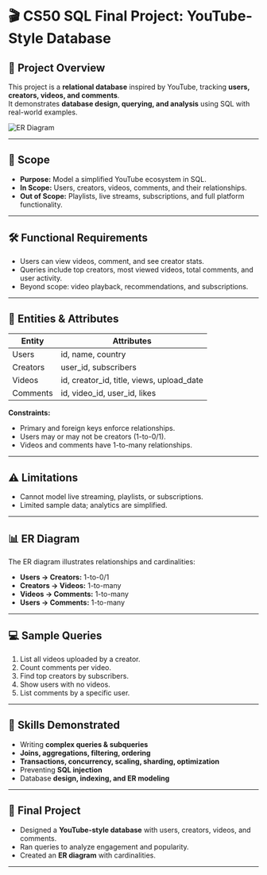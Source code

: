 # 🎬 CS50 SQL Final Project: YouTube-Style Database


## 📌 Project Overview
This project is a **relational database** inspired by YouTube, tracking **users, creators, videos, and comments**.  
It demonstrates **database design, querying, and analysis** using SQL with real-world examples.

![ER Diagram](images/er_diagram.png)

---

## 🎯 Scope
- **Purpose:** Model a simplified YouTube ecosystem in SQL.  
- **In Scope:** Users, creators, videos, comments, and their relationships.  
- **Out of Scope:** Playlists, live streams, subscriptions, and full platform functionality.

---

## 🛠 Functional Requirements
- Users can view videos, comment, and see creator stats.  
- Queries include top creators, most viewed videos, total comments, and user activity.  
- Beyond scope: video playback, recommendations, and subscriptions.

---

## 🧩 Entities & Attributes
| Entity     | Attributes                          |
|-----------|-------------------------------------|
| Users      | id, name, country                   |
| Creators   | user_id, subscribers                |
| Videos     | id, creator_id, title, views, upload_date |
| Comments   | id, video_id, user_id, likes        |

**Constraints:**  
- Primary and foreign keys enforce relationships.  
- Users may or may not be creators (1-to-0/1).  
- Videos and comments have 1-to-many relationships.

---

## ⚠️ Limitations
- Cannot model live streaming, playlists, or subscriptions.  
- Limited sample data; analytics are simplified.

---

## 📊 ER Diagram
The ER diagram illustrates relationships and cardinalities:  
- **Users → Creators:** 1-to-0/1  
- **Creators → Videos:** 1-to-many  
- **Videos → Comments:** 1-to-many  
- **Users → Comments:** 1-to-many  

---

## 💻 Sample Queries
1. List all videos uploaded by a creator.  
2. Count comments per video.  
3. Find top creators by subscribers.  
4. Show users with no videos.  
5. List comments by a specific user.

---

## 🧠 Skills Demonstrated
- Writing **complex queries & subqueries**  
- **Joins, aggregations, filtering, ordering**  
- **Transactions, concurrency, scaling, sharding, optimization**  
- Preventing **SQL injection**  
- Database **design, indexing, and ER modeling**  

---

## 🚀 Final Project
- Designed a **YouTube-style database** with users, creators, videos, and comments.  
- Ran queries to analyze engagement and popularity.  
- Created an **ER diagram** with cardinalities.  

---


